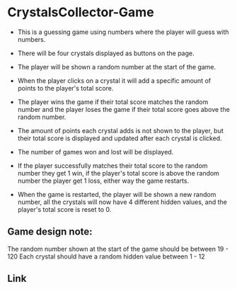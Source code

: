 # CrystalsCollector-Game
* This is a guessing game using numbers where the player will guess with numbers.

* There will be four crystals displayed as buttons on the page.

* The player will be shown a random number at the start of the game.

* When the player clicks on a crystal it will add a specific amount of points to the player's total score.

* The player wins the game if their total score matches the random number and the player loses the game if their total score goes above the random number.

* The amount of points each crystal adds is not shown to the player, but their total score is displayed and updated after each crystal is clicked.

* The number of games won and lost will be displayed.

* If the player successfully matches their total score to the random number they get 1 win, if the player's total score is above the random number the player get 1 loss, either way the game restarts.

* When the game is restarted, the player will be shown a new random number, all the crystals will now have 4 different hidden values, and the player's total score is reset to 0.

## Game design note:

The random number shown at the start of the game should be between 19 - 120
Each crystal should have a random hidden value between 1 - 12

## Link
